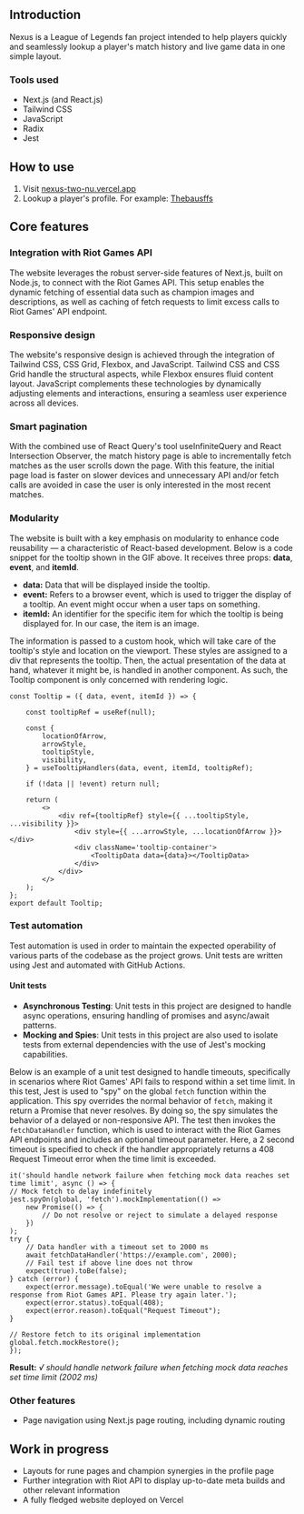 ## Introduction

Nexus is a League of Legends fan project intended to help players quickly and seamlessly lookup a player's match history and live game data in one simple layout.

### Tools used

- Next.js (and React.js)
- Tailwind CSS
- JavaScript
- Radix
- Jest

## How to use

1. Visit [nexus-two-nu.vercel.app](https://nexus-two-nu.vercel.app/)
2. Lookup a player's profile. For example: [Thebausffs](https://nexus-two-nu.vercel.app/profile/euw/thebausffs-EUW)


## Core features



### Integration with Riot Games API

The website leverages the robust server-side features of Next.js, built on Node.js, to connect with the Riot Games API. This setup enables the dynamic fetching of essential data such as champion images and descriptions, as well as caching of fetch requests to limit excess calls to Riot Games' API endpoint.

### Responsive design

The website's responsive design is achieved through the integration of Tailwind CSS, CSS Grid, Flexbox, and JavaScript. Tailwind CSS and CSS Grid handle the structural aspects, while Flexbox ensures fluid content layout. JavaScript complements these technologies by dynamically adjusting elements and interactions, ensuring a seamless user experience across all devices.


### Smart pagination

With the combined use of React Query's tool useInfiniteQuery and React Intersection Observer, the match history page is able to incrementally fetch matches as the user scrolls down the page. With this feature, the initial page load is faster on slower devices and unnecessary API and/or fetch calls are avoided in case the user is only interested in the most recent matches.

### Modularity

The website is built with a key emphasis on modularity to enhance code reusability — a characteristic of React-based development. Below is a code snippet for the tooltip shown in the GIF above. It receives three props: **data**, **event**, and **itemId**.

* **data:** Data that will be displayed inside the tooltip.
* **event:** Refers to a browser event, which is used to trigger the display of a tooltip. An event might occur when a user taps on something.
* **itemId:** An identifier for the specific item for which the tooltip is being displayed for. In our case, the item is an image.

The information is passed to a custom hook, which will take care of the tooltip's style and location on the viewport. These styles are assigned to a div that represents the tooltip. Then, the actual presentation of the data at hand, whatever it might be, is handled in another component. As such, the Tooltip component is only concerned with rendering logic.
        
    const Tooltip = ({ data, event, itemId }) => {

        const tooltipRef = useRef(null);

        const {
            locationOfArrow,
            arrowStyle,
            tooltipStyle,
            visibility,
        } = useTooltipHandlers(data, event, itemId, tooltipRef);

        if (!data || !event) return null;

        return (
            <>
                <div ref={tooltipRef} style={{ ...tooltipStyle, ...visibility }}>
                    <div style={{ ...arrowStyle, ...locationOfArrow }}></div>
                    <div className='tooltip-container'>
                        <TooltipData data={data}></TooltipData>
                    </div>
                </div>
            </>
        );
    };
    export default Tooltip;


### Test automation

Test automation is used in order to maintain the expected operability of various parts of the codebase as the project grows. Unit tests are written using Jest and automated with GitHub Actions.

#### Unit tests

- **Asynchronous Testing**: Unit tests in this project are designed to handle async operations, ensuring handling of promises and async/await patterns.
- **Mocking and Spies**: Unit tests in this project are also used to isolate tests from external dependencies with the use of Jest's mocking capabilities.

Below is an example of a unit test designed to handle timeouts, specifically in scenarios where Riot Games' API fails to respond within a set time limit. In this test, Jest is used to "spy" on the global `fetch` function within the application. This spy overrides the normal behavior of `fetch`, making it return a Promise that never resolves. By doing so, the spy simulates the behavior of a delayed or non-responsive API. The test then invokes the `fetchDataHandler` function, which is used to interact with the Riot Games API endpoints and includes an optional timeout parameter. Here, a 2 second timeout is specified to check if the handler appropriately returns a 408 Request Timeout error when the time limit is exceeded.

    it('should handle network failure when fetching mock data reaches set time limit', async () => {
    // Mock fetch to delay indefinitely
    jest.spyOn(global, 'fetch').mockImplementation(() =>
        new Promise(() => {
            // Do not resolve or reject to simulate a delayed response
        })
    );
    try {
        // Data handler with a timeout set to 2000 ms
        await fetchDataHandler('https://example.com', 2000);
        // Fail test if above line does not throw
        expect(true).toBe(false);
    } catch (error) {
        expect(error.message).toEqual('We were unable to resolve a response from Riot Games API. Please try again later.');
        expect(error.status).toEqual(408);
        expect(error.reason).toEqual("Request Timeout");
    }

    // Restore fetch to its original implementation
    global.fetch.mockRestore();
    });

**Result:**
  *√ should handle network failure when fetching mock data reaches set time limit (2002 ms)*
### Other features

- Page navigation using Next.js page routing, including dynamic routing

## Work in progress

- Layouts for rune pages and champion synergies in the profile page
- Further integration with Riot API to display up-to-date meta builds and other relevant information
- A fully fledged website deployed on Vercel
